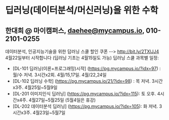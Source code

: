 # 딥러닝(데이터분석/머신러닝)을 위한 수학
## 한대희 @ 마이캠퍼스, daehee@mycampus.io,  010-2101-0255
데이터분석, 인공지능기술을 위한 답러닝 스쿨 할인 쿠폰 -->   http://bit.ly/2TXlJJ4  
4월22일부터 시작합니다 (딥러닝 기초는 4월15일도 가능) 
딥러닝 스쿨 과목별 일정:  
* [DL-101 딥러닝(이론+프로그래밍)시작] (https://pg.mycampus.io/?idx=97) : 월/수 저녁. 3시간x2회. 4월/15,17일. 4월/22,24일
* [DL-102 딥러닝 수학] (https://pg.mycampus.io/21/?idx=98) : 목 저녁. 3시간x3주. 4월25일~5월9일
* [DL-201 이미지인식 딥러닝] (https://pg.mycampus.io/?idx=115): 토 오후. 4시간x4주. 4월27일~5월25일 (5월4일은 휴강)
* [DL-202 데이터분석 딥러닝] (https://pg.mycampus.io/?idx=105): 화 저녁. 3시간x3주. 4월23일~5월7일

